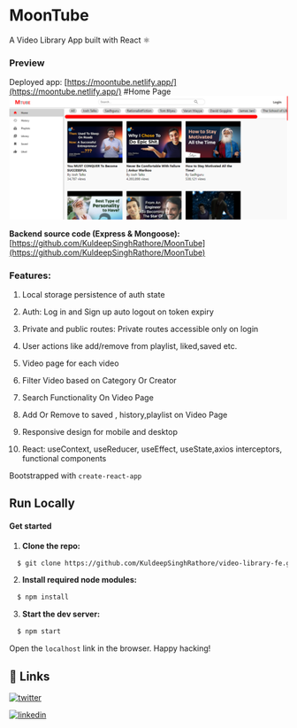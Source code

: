 # MoonTube

A Video Library App built with React ⚛

### Preview
Deployed app: [https://moontube.netlify.app/](https://moontube.netlify.app/)
#Home Page
![moontube-homepage ](mtube.png)

    


**Backend source code (Express & Mongoose):** [https://github.com/KuldeepSinghRathore/MoonTube](https://github.com/KuldeepSinghRathore/MoonTube)

### Features:
1. Local storage persistence of auth state
2. Auth: Log in and Sign up auto logout on token expiry
3. Private and public routes: Private routes accessible only on login
4. User actions like add/remove from playlist, liked,saved etc.
5. Video page for each video
6. Filter Video based on Category Or Creator
7. Search Functionality On Video Page
8. Add Or Remove to saved , history,playlist on Video Page

9. Responsive design for mobile and desktop
10. React: useContext, useReducer, useEffect, useState,axios interceptors, functional components





Bootstrapped with `create-react-app`

## Run Locally

#### Get started

1. **Clone the repo:**
```bash
  $ git clone https://github.com/KuldeepSinghRathore/video-library-fe.git
```
2. **Install required node modules:**
```bash
  $ npm install
```
3. **Start the dev server:**
```bash
  $ npm start
```
Open the `localhost` link in the browser.
Happy hacking!       

## 🔗 Links
[![twitter](https://img.shields.io/badge/twitter-1DA1F2?style=for-the-badge&logo=twitter&logoColor=white)](https://twitter.com/__Kuldeep_Singh)

[![linkedin](https://img.shields.io/badge/linkedin-0A66C2?style=for-the-badge&logo=linkedin&logoColor=white)](https://www.linkedin.com/in/kuldeep--singh/)
